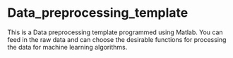 # Data_preprocessing_template
This is a Data preprocessing template programmed using Matlab.
You can feed in the raw data and can choose the desirable functions for processing the data for machine learning algorithms.
